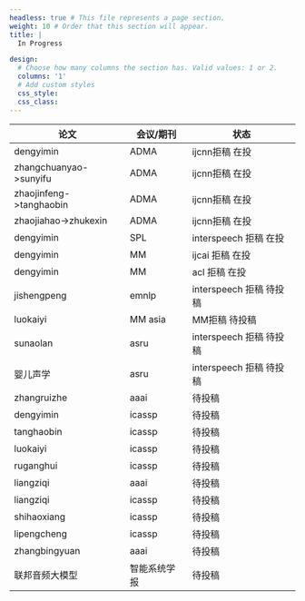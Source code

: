 ```yaml
---
headless: true # This file represents a page section.
weight: 10 # Order that this section will appear.
title: |
  In Progress

design:
  # Choose how many columns the section has. Valid values: 1 or 2.
  columns: '1'
  # Add custom styles
  css_style:
  css_class:
---
```


| 论文 | 会议/期刊 | 状态 |
| --- | --- | --- |
| dengyimin  | ADMA | ijcnn拒稿 在投 |
|  zhangchuanyao->sunyifu  | ADMA | ijcnn拒稿 在投 |
| zhaojinfeng->tanghaobin | ADMA | ijcnn拒稿 在投 |
|  zhaojiahao->zhukexin | ADMA | ijcnn拒稿 在投 |
| dengyimin  | SPL| interspeech 拒稿 在投  |
| dengyimin  | MM| ijcai 拒稿 在投  |
| dengyimin  | MM| acl 拒稿 在投  |
| jishengpeng  | emnlp | interspeech 拒稿 待投稿 |
| luokaiyi  | MM asia | MM拒稿 待投稿 |
| sunaolan  | asru | interspeech 拒稿 待投稿 |
| 婴儿声学  | asru | interspeech 拒稿 待投稿 |
| zhangruizhe  | aaai | 待投稿 |
| dengyimin  | icassp | 待投稿 |
| tanghaobin  | icassp | 待投稿 |
| luokaiyi  | icassp | 待投稿 |
| ruganghui  | icassp | 待投稿 |
| liangziqi  | aaai | 待投稿 |
| liangziqi  | icassp | 待投稿 |
| shihaoxiang  | icassp | 待投稿 |
| lipengcheng  | icassp | 待投稿 |
| zhangbingyuan  | aaai | 待投稿 |
| 联邦音频大模型 | 智能系统学报 | 待投稿 |

